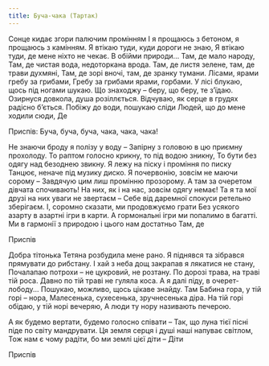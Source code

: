 ```yaml
---
title: Буча-чака (Тартак)
---
```


Сонце кидає згори палючим промінням
І я прощаюсь з бетоном, я прощаюсь з камінням.
Я втікаю туди, куди дороги не знаю,
Я втікаю туди, де мене ніхто не чекає.
В обійми природи... Там, де мало народу,
Там, де чистая вода, недоторкана врода.
Там, де листя зелене, там, де трави духмяні,
Там, де зорі вночі, там, де зранку тумани.
Лісами, ярами гребу за грибами,
Гребу за грибами ярами, горбами.
У лісі блукаю, щось під ногами шукаю.
Що знаходжу – беру, що беру, те з’їдаю.
Озирнуся довкола, душа розіллється.
Відчуваю, як серце в грудях радісно б’ється.
Побіжу до води, пошукаю сліди
Людей, що до мене ходили сюди,
Де

Приспів:
Буча, буча, буча, чака, чака, чака!

Не знаючи броду я полізу у воду –
Запірну з головою в цю приємну прохолоду.
То раптом голосно крикну, то під водою зникну,
То бути без одягу над безоднею звикну.
Я лежу на піску і проміння по писку
Танцює, неначе під музику диско.
Я почервонію, зовсім не маючи сорому –
Завдячую цим лиш промінню прозорому.
А там за очеретом дівчата спочивають!
На них, як і на нас, зовсім одягу немає!
Та я та мої друзі на них уваги не звертаєм –
Себе від даремної спокуси ретельно зберігаєм.
І, соромно сказати, ми продовжуємо грати
Без усякого азарту в азартні ігри в карти.
А гормональні ігри ми попалимо в багатті.
Ми в гармонії з природою і цього нам достатньо
Там, де

Приспів

Добра тітонька Тетяна розбудила мене рано.
Я піднявся та зібрався прямувати до рибстану.
І хай з неба дощ закрапав я лякатися не стану,
Почалапаю потрохи – не цукровий, не розтану.
По дорозі трава, на траві тій роса.
Давно по тій траві не гуляла коса.
А я далі піду, в очерет-лободу...
Пошукаю, можливо, щось цікаве знайду.
Там Бабина гора, у тій горі – нора,
Малесенька, сухесенька, зручнесенька діра.
На тій горі обідаю, у тій норі вечеряю,
А люди ту нору називають печерою.

А як будемо вертати, будемо голосно співати –
Так, що луна тієї пісні піде по світу мандрувати.
Ця земля серця і душі наші напуває світлом,
Тож нам є чому радіти, бо ми землі цієї діти –
Діти

Приспів
